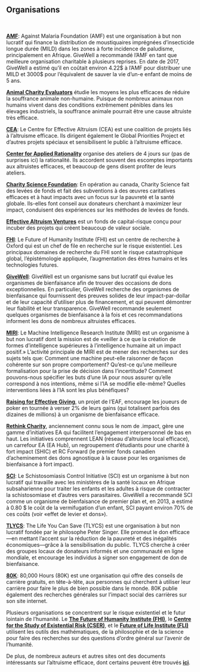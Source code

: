 ## Organisations
<br>

__**[AMF](http://www.againstmalaria.com/Default.aspx%20https://www.givewell.org/international/technical/programs/insecticide-treated-nets#HowcosteffectiveisLLINdistribution)**__: Against Malaria Foundation (AMF) est une organisation à but non lucratif qui finance la distribution de moustiquaires imprégnées d’insecticide longue durée (MILD) dans les zones à forte incidence de paludisme, principalement en Afrique. GiveWell a recommandé l’AMF en tant que meilleure organisation charitable à plusieurs reprises. En date de 2017, GiveWell a estimé qu’il en coûtait environ 4.22$ à l’AMF pour distribuer une MILD et 3000$ pour l’équivalent de sauver la vie d’un-e enfant de moins de 5 ans.

__**[Animal Charity Evaluators](http://www.animalcharityevaluators.org/)**__ étudie les moyens les plus efficaces de réduire la souffrance animale non-humaine. Puisque de nombreux animaux non humains vivent dans des conditions extrêmement pénibles dans les élevages industriels, la souffrance animale pourrait être une cause altruiste très efficace.

__**[CEA](http://centreforeffectivealtruism.org/)**__: Le Centre for Effective Altruism (CEA) est une coalition de projets liés à l’altruisme efficace. Ils dirigent également le Global Priorities Project et d’autres projets spéciaux et sensibilisent le public à l’altruisme efficace.

__**[Center for Applied Rationality](http://rationality.org/)**__ organise des ateliers de 4 jours sur (pas de surprises ici) la rationalité. Ils accordent souvent des escomptes importants aux altruistes efficaces, et beaucoup de gens disent profiter de leurs ateliers.

__**[Charity Science Foundation](http://www.charityscience.com/)**__: En opération au canada, Charity Science fait des levées de fonds et fait des subventions à des œuvres caritatives efficaces et à haut impacts avec un focus sur la pauvreté et la santé globale. Ils-elles font conseil aux donateurs cherchant à maximizer leur impact, conduisent des expériences sur les méthodes de levées de fonds.

__**[Effective Altruism Ventures](http://www.eaventures.org/)**__ est un fonds de capital-risque conçu pour incuber des projets qui créent beaucoup de valeur sociale.

__**[FHI](http://www.fhi.ox.ac.uk/research/research-areas/)**__: Le Future of Humanity Institute (FHI) est un centre de recherche à Oxford qui est un chef de file en recherche sur le risque existentiel. Les principaux domaines de recherche du FHI sont le risque catastrophique global, l’épistémologie appliquée, l’augmentation des êtres humains et les technologies futures.

__**[GiveWell](http://www.givewell.org/about)**__: GiveWell est un organisme sans but lucratif qui évalue les organismes de bienfaisance afin de trouver des occasions de dons exceptionnelles. En particulier, GiveWell recherche des organismes de bienfaisance qui fournissent des preuves solides de leur impact-par-dollar et de leur capacité d’utiliser plus de financement, et qui peuvent démontrer leur fiabilité et leur transparence. GiveWell recommande seulement quelques organismes de bienfaisance à la fois et ces recommandations informent les dons de nombreux altruistes efficaces.

__**[MIRI](http://intelligence.org/research/)**__: Le Machine Intelligence Research Institute (MIRI) est un organisme à but non lucratif dont la mission est de «veiller à ce que la création de formes d’intelligence supérieures à l’intelligence humaine ait un impact positif.» L’activité principale de MIRI est de mener des recherches sur des sujets tels que: Comment une machine peut-elle raisonner de façon cohérente sur son propre comportement? Qu’est-ce qu’une meilleure formalisation pour la prise de décision dans l’incertitude? Comment pouvons-nous spécifier les buts d’une IA pour nous assurer qu’elle correspond à nos intentions, même si l’IA se modifie elle-même? Quelles interventions liées à l’IA sont les plus bénéfiques?

__**[Raising for Effective Giving](http://reg-charity.org/)**__, un projet de l’EAF, encourage les joueurs de poker en tournée à verser 2% de leurs gains (qui totalisent parfois des dizaines de millions) à un organisme de bienfaisance efficace.

__**[Rethink Charity](https://rtcharity.org/)**__, anciennement connu sous le nom de .impact, gère une gamme d’initiatives EA qui facilitent l’engagement interpersonnel de bas en haut. Les initiatives comprennent LEAN (réseau d’altruisme local efficace), un carrefour EA (EA Hub), un regroupement d’étudiants pour une charité à fort impact (SHIC) et RC Forward (le premier fonds canadien d’acheminement des dons agnostique à la cause pour les organismes de bienfaisance à fort impact).

__**[SCI](http://www.givewell.org/international/top-charities/schistosomiasis-control-initiative%20%20http://www3.imperial.ac.uk/schisto/whatwedo)**__: Le Schistosomiasis Control Initiative (SCI) est un organisme à but non lucratif qui travaille avec les ministères de la santé locaux en Afrique subsaharienne pour traiter les enfants et les adultes à risque de contracter la schistosomiase et d’autres vers parasitaires. GiveWell a recommandé SCI comme un organisme de bienfaisance de premier plan et, en 2013, a estimé à 0.80 $ le coût de la vermifugation d’un enfant, SCI payant environ 70% de ces coûts (voir «effet de levier et dons»).

__**[TLYCS](http://www.thelifeyoucansave.org/aboutus.aspx)**__: The Life You Can Save (TLYCS) est une organisation à but non lucratif fondée par le philosophe Peter Singer. Elle promeut le don efficace—en mettant l’accent sur la réduction de la pauvreté et des inégalités économiques—grâce à la sensibilisation du public. TLYCS cherche à créer des groupes locaux de donateurs informés et une communauté en ligne mondiale, et encourage les individus à signer son engagement de don de bienfaisance.

__**[80K](http://80000hours.org/about-us)**__: 80,000 Hours (80K) est une organisation qui offre des conseils de carrière gratuits, en tête-à-tête, aux personnes qui cherchent à utiliser leur carrière pour faire le plus de bien possible dans le monde. 80K publie également des recherches générales sur l’impact social des carrières sur son site internet.

Plusieurs organisations se concentrent sur le risque existentiel et le futur lointain de l’humanité. Le **[The Future of Humanity Institute (FHI)](http://www.fhi.ox.ac.uk/)**, le **[Centre for the Study of Existential Risk (CSER)](http://cser.org/)**, et le **[Future of Life Institute (FLI)](http://futureoflife.org/)** utilisent les outils des mathématiques, de la philosophie et de la science pour faire des recherches sur des questions d’ordre général sur l’avenir de l’humanité.

De plus, de nombreux auteurs et autres sites ont des documents intéressants sur l’altruisme efficace, dont certains peuvent être trouvés **[ici](https://eahub.org/links#blogs)**.
